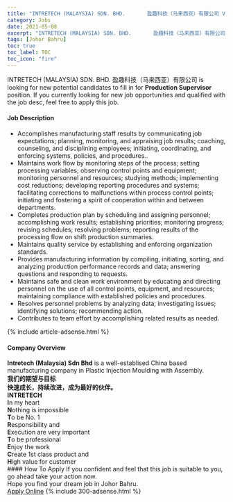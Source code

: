 ```yaml
---
title: "INTRETECH (MALAYSIA) SDN. BHD.       盈趣科技（马来西亚）有限公司 Vacancies Production Supervisor" 
category: Jobs 
date: 2021-05-08 
excerpt: "INTRETECH (MALAYSIA) SDN. BHD.       盈趣科技（马来西亚）有限公司 is currently looking for suitable person to fill in the Production Supervisor which based in Johor Bahru" 
tags: [Johor Bahru] 
toc: true 
toc_label: TOC 
toc_icon: "fire" 
--- 
```


<p>INTRETECH (MALAYSIA) SDN. BHD.       盈趣科技（马来西亚）有限公司 is looking for new potential candidates to fill in for <b>Production Supervisor</b> position. If you currently looking for new job opportunities and qualified with the job desc, feel free to apply this job.
</p><div><div><h4>Job Description</h4></div><div><div><span><div><ul><li>Accomplishes manufacturing staff results by communicating job expectations; planning, monitoring, and appraising job results; coaching, counseling, and disciplining employees; initiating, coordinating, and enforcing systems, policies, and procedures..</li><li>Maintains work flow by monitoring steps of the process; setting processing variables; observing control points and equipment; monitoring personnel and resources; studying methods; implementing cost reductions; developing reporting procedures and systems; facilitating corrections to malfunctions within process control points; initiating and fostering a spirit of cooperation within and between departments.</li><li>Completes production plan by scheduling and assigning personnel; accomplishing work results; establishing priorities; monitoring progress; revising schedules; resolving problems; reporting results of the processing flow on shift production summaries.</li><li>Maintains quality service by establishing and enforcing organization standards.</li><li>Provides manufacturing information by compiling, initiating, sorting, and analyzing production performance records and data; answering questions and responding to requests.</li><li>Maintains safe and clean work environment by educating and directing personnel on the use of all control points, equipment, and resources; maintaining compliance with established policies and procedures.</li><li>Resolves personnel problems by analyzing data; investigating issues; identifying solutions; recommending action.</li><li>Contributes to team effort by accomplishing related results as needed.</li></ul></div></span></div></div></div> 
{% include article-adsense.html %} 
<div><div><h4>Company Overview</h4></div><div><div><span><div><div>
<div><strong>Intretech (Malaysia) Sdn Bhd</strong> is a well-establised China based manufacturing company in Plastic Injection Moulding with Assembly.</div>
<div>
<div><strong>&#25105;&#20204;&#30340;&#26399;&#26395;&#19982;&#30446;&#26631;</strong></div>
<div><strong>&#24555;&#36895;&#25104;&#38271;&#65292;&#25345;&#32493;&#25913;&#36827;&#65292;&#25104;&#20026;&#26368;&#22909;&#30340;&#20249;&#20276;&#12290;</strong></div>
<div><strong>INTRETECH</strong></div>
<div><strong>I</strong>n my heart</div>
<div><strong>N</strong>othing is impossible</div>
<div><strong>T</strong>o be No. 1</div>
<div><strong>R</strong>esponsibility and</div>
<div><strong>E</strong>xecution are very important</div>
<div><strong>T</strong>o be professional</div>
<div><strong>E</strong>njoy the work</div>
<div><strong>C</strong>reate 1st class product and</div>
<div><strong>H</strong>igh value for customer</div>
</div>
</div></div></span></div></div></div> 
#### How To Apply 
If you confident and feel that this job is suitable to you, go ahead take your action now. <br/> 
Hope you find your dream job in Johor Bahru. <br/> 
<a href="https://www.jobstreet.com.my/en/job/production-supervisor-4559542?jobId=jobstreet-my-job-4559542&" class="btn btn--info" target="_blank" rel="nofollow noopenner">Apply Online</a> 
{% include 300-adsense.html %} 